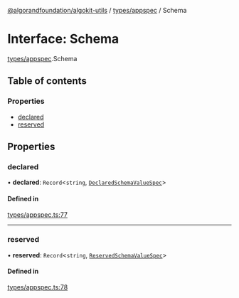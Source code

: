 [@algorandfoundation/algokit-utils](../README.md) / [types/appspec](../modules/types_appspec.md) / Schema

# Interface: Schema

[types/appspec](../modules/types_appspec.md).Schema

## Table of contents

### Properties

- [declared](types_appspec.Schema.md#declared)
- [reserved](types_appspec.Schema.md#reserved)

## Properties

### declared

• **declared**: `Record`<`string`, [`DeclaredSchemaValueSpec`](types_appspec.DeclaredSchemaValueSpec.md)\>

#### Defined in

[types/appspec.ts:77](https://github.com/algorandfoundation/algokit-utils-ts/blob/main/src/types/appspec.ts#L77)

___

### reserved

• **reserved**: `Record`<`string`, [`ReservedSchemaValueSpec`](types_appspec.ReservedSchemaValueSpec.md)\>

#### Defined in

[types/appspec.ts:78](https://github.com/algorandfoundation/algokit-utils-ts/blob/main/src/types/appspec.ts#L78)
